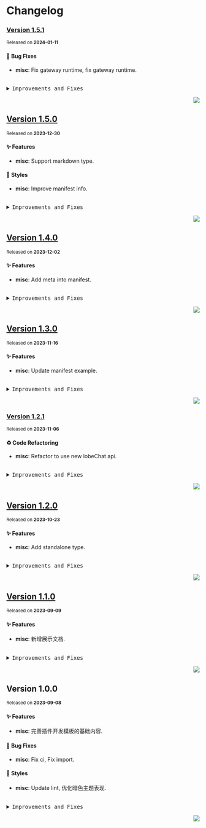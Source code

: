<a name="readme-top"></a>

# Changelog

### [Version 1.5.1](https://github.com/lobehub/chat-plugin-bilibili/compare/v1.5.0...v1.5.1)

<sup>Released on **2024-01-11**</sup>

#### 🐛 Bug Fixes

- **misc**: Fix gateway runtime, fix gateway runtime.

<br/>

<details>
<summary><kbd>Improvements and Fixes</kbd></summary>

#### What's fixed

- **misc**: Fix gateway runtime ([f181fa3](https://github.com/lobehub/chat-plugin-bilibili/commit/f181fa3))
- **misc**: Fix gateway runtime, closes [#24](https://github.com/lobehub/chat-plugin-bilibili/issues/24) ([8b1a443](https://github.com/lobehub/chat-plugin-bilibili/commit/8b1a443))

</details>

<div align="right">

[![](https://img.shields.io/badge/-BACK_TO_TOP-151515?style=flat-square)](#readme-top)

</div>

## [Version 1.5.0](https://github.com/lobehub/chat-plugin-bilibili/compare/v1.4.0...v1.5.0)

<sup>Released on **2023-12-30**</sup>

#### ✨ Features

- **misc**: Support markdown type.

#### 💄 Styles

- **misc**: Improve manifest info.

<br/>

<details>
<summary><kbd>Improvements and Fixes</kbd></summary>

#### What's improved

- **misc**: Support markdown type ([0a6e154](https://github.com/lobehub/chat-plugin-bilibili/commit/0a6e154))

#### Styles

- **misc**: Improve manifest info ([0f51c54](https://github.com/lobehub/chat-plugin-bilibili/commit/0f51c54))

</details>

<div align="right">

[![](https://img.shields.io/badge/-BACK_TO_TOP-151515?style=flat-square)](#readme-top)

</div>

## [Version 1.4.0](https://github.com/lobehub/chat-plugin-bilibili/compare/v1.3.0...v1.4.0)

<sup>Released on **2023-12-02**</sup>

#### ✨ Features

- **misc**: Add meta into manifest.

<br/>

<details>
<summary><kbd>Improvements and Fixes</kbd></summary>

#### What's improved

- **misc**: Add meta into manifest ([48da33e](https://github.com/lobehub/chat-plugin-bilibili/commit/48da33e))

</details>

<div align="right">

[![](https://img.shields.io/badge/-BACK_TO_TOP-151515?style=flat-square)](#readme-top)

</div>

## [Version 1.3.0](https://github.com/lobehub/chat-plugin-bilibili/compare/v1.2.1...v1.3.0)

<sup>Released on **2023-11-16**</sup>

#### ✨ Features

- **misc**: Update manifest example.

<br/>

<details>
<summary><kbd>Improvements and Fixes</kbd></summary>

#### What's improved

- **misc**: Update manifest example, closes [#17](https://github.com/lobehub/chat-plugin-bilibili/issues/17) ([abf44f0](https://github.com/lobehub/chat-plugin-bilibili/commit/abf44f0))

</details>

<div align="right">

[![](https://img.shields.io/badge/-BACK_TO_TOP-151515?style=flat-square)](#readme-top)

</div>

### [Version 1.2.1](https://github.com/lobehub/chat-plugin-bilibili/compare/v1.2.0...v1.2.1)

<sup>Released on **2023-11-06**</sup>

#### ♻ Code Refactoring

- **misc**: Refactor to use new lobeChat api.

<br/>

<details>
<summary><kbd>Improvements and Fixes</kbd></summary>

#### Code refactoring

- **misc**: Refactor to use new lobeChat api ([1f0a533](https://github.com/lobehub/chat-plugin-bilibili/commit/1f0a533))

</details>

<div align="right">

[![](https://img.shields.io/badge/-BACK_TO_TOP-151515?style=flat-square)](#readme-top)

</div>

## [Version 1.2.0](https://github.com/lobehub/chat-plugin-bilibili/compare/v1.1.0...v1.2.0)

<sup>Released on **2023-10-23**</sup>

#### ✨ Features

- **misc**: Add standalone type.

<br/>

<details>
<summary><kbd>Improvements and Fixes</kbd></summary>

#### What's improved

- **misc**: Add standalone type ([3a432f5](https://github.com/lobehub/chat-plugin-bilibili/commit/3a432f5))

</details>

<div align="right">

[![](https://img.shields.io/badge/-BACK_TO_TOP-151515?style=flat-square)](#readme-top)

</div>

## [Version 1.1.0](https://github.com/lobehub/chat-plugin-bilibili/compare/v1.0.0...v1.1.0)

<sup>Released on **2023-09-09**</sup>

#### ✨ Features

- **misc**: 新增展示文档.

<br/>

<details>
<summary><kbd>Improvements and Fixes</kbd></summary>

#### What's improved

- **misc**: 新增展示文档 ([fdff07f](https://github.com/lobehub/chat-plugin-bilibili/commit/fdff07f))

</details>

<div align="right">

[![](https://img.shields.io/badge/-BACK_TO_TOP-151515?style=flat-square)](#readme-top)

</div>

## Version 1.0.0

<sup>Released on **2023-09-08**</sup>

#### ✨ Features

- **misc**: 完善插件开发模板的基础内容.

#### 🐛 Bug Fixes

- **misc**: Fix ci, Fix import.

#### 💄 Styles

- **misc**: Update lint, 优化暗色主题表现.

<br/>

<details>
<summary><kbd>Improvements and Fixes</kbd></summary>

#### What's improved

- **misc**: 完善插件开发模板的基础内容 ([8d354b4](https://github.com/lobehub/chat-plugin-bilibili/commit/8d354b4))

#### What's fixed

- **misc**: Fix ci ([34fe03a](https://github.com/lobehub/chat-plugin-bilibili/commit/34fe03a))
- **misc**: Fix import ([d8473af](https://github.com/lobehub/chat-plugin-bilibili/commit/d8473af))

#### Styles

- **misc**: Update lint ([d48fb19](https://github.com/lobehub/chat-plugin-bilibili/commit/d48fb19))
- **misc**: 优化暗色主题表现 ([47004c5](https://github.com/lobehub/chat-plugin-bilibili/commit/47004c5))

</details>

<div align="right">

[![](https://img.shields.io/badge/-BACK_TO_TOP-151515?style=flat-square)](#readme-top)

</div>
